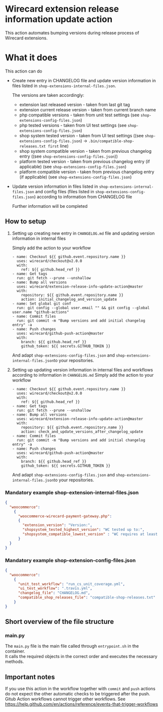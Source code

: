 # Wirecard extension release information update action

This action automates bumping versions during release process of Wirecard extensions.
# What it does
This action can do
- Create new entry in CHANGELOG file and update version information in files listed in ````shop-extensions-internal-files.json````. 
    
    The versions are taken accordingly:
     - extension last released version  - taken from last git tag
     - extension current release version - taken from current branch name
     - php compatible versions - taken from unit test settings (see ````shop-extensions-config-files.json````)
     - php tested versions - taken from UI test settings (see ````shop-extensions-config-files.json````)
     - shop system tested version - taken from UI test settings ((see ````shop-extensions-config-files.json````) -> ````.bin/compatible-shop-releases.txt first```` line)
     - shop system compatible version - taken from previous changelog entry ((see ````shop-extensions-config-files.json````))
     - platform tested version - taken from previous changelog entry (if applicable) (see ````shop-extensions-config-files.json````)
     - platform compatible version - taken from previous changelog entry (if applicable) (see ````shop-extensions-config-files.json````)

- Update version information in files listed in ````shop-extensions-internal-files.json```` and config files (files listed in ````shop-extensions-config-files.json````) according to information from CHANGELOG file
 
    Further information will be completed

## How to setup
1. Setting up creating new entry in `CHANGELOG.md` file and updating version information in internal files

    Simply add the action to your workflow
    ````
   - name: Checkout ${{ github.event.repository.name }}
      uses: wirecard/checkout@v2.0.0
      with:
        ref: ${{ github.head_ref }}
   - name: Get tags
      run: git fetch --prune --unshallow  
   - name: Bump all versions
      uses: wirecard/extension-release-info-update-action@master
      with:
        repository: ${{ github.event.repository.name }}
        action: initial_changelog_and_version_update
   - name: Set global git conf
      run: git config --global user.email "" && git config --global user.name "github-actions"
   - name: Commit files
      run: git commit -m "Bump versions and add initial changelog entry" -a
   - name: Push changes
      uses: wirecard/github-push-action@master
      with:
        branch: ${{ github.head_ref }}
        github_token: ${{ secrets.GITHUB_TOKEN }}
    
    ````
    And adapt ````shop-extensions-config-files.json````  and ````shop-extensions-internal-files.json````to your repositories.  

2. Setting up updating version information in internal files and workflows according to information in `CHANGELOG.md`
    Simply add the action to your workflow
    ````
   - name: Checkout ${{ github.event.repository.name }}
      uses: wirecard/checkout@v2.0.0
      with:
        ref: ${{ github.head_ref }}
   - name: Get tags
      run: git fetch --prune --unshallow 
   - name: Bump all versions
      uses: wirecard/extension-release-info-update-action@master
      with:
        repository: ${{ github.event.repository.name }}
        action: check_and_update_versions_after_changelog_update
   - name: Commit files
      run: git commit -m "Bump versions and add initial changelog entry" -a
   - name: Push changes
      uses: wirecard/github-push-action@master
      with:
        branch: ${{ github.head_ref }}
        github_token: ${{ secrets.GITHUB_TOKEN }}
    
    ````
    And adapt ````shop-extensions-config-files.json````  and ````shop-extensions-internal-files.json````to your repositories.  

### Mandatory example shop-extension-internal-files.json
````json
{
  "woocommerce":
    {
      "woocommerce-wirecard-payment-gateway.php":
      {
        "extension_version": "Version:",
        "shopsystem_tested_highest_version": "WC tested up to:",
        "shopsystem_compatible_lowest_version" : "WC requires at least:"
      }
  }
}
````
### Mandatory example shop-extension-config-files.json
````json
{
  "woocommerce":
    {
      "unit_test_workflow": "run_cs_unit_coverage.yml",
      "ui_test_workflow": ".travis.yml",
      "changelog_file": "CHANGELOG.md",
      "compatible_shop_releases_file": "compatible-shop-releases.txt"
    }
}
````

## Short overview of the file structure

### main.py

The ```main.py``` file is the main file called through ```entrypoint.sh``` in the container.  
It calls the required objects in the correct order and executes the necessary methods.

## Important notes

If you use this action in the workflow together with ``commit`` and ``push`` actions do not expect the other automatic checks to be triggered after the push. Gitub Action workflows cannot trigger other workflows. See https://help.github.com/en/actions/reference/events-that-trigger-workflows